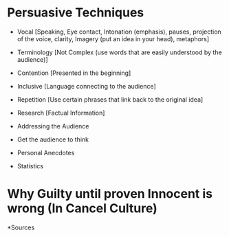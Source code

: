 # Persuasive Techniques

- Vocal [Speaking, Eye contact, Intonation (emphasis), pauses, projection of the voice, clarity, Imagery (put an idea in your head), metaphors]
- Terminology [Not Complex (use words that are easily understood by the audience)]
- Contention [Presented in the beginning]
- Inclusive [Language connecting to the audience]
- Repetition [Use certain phrases that link back to the original idea]
- Research [Factual Information]

- Addressing the Audience
- Get the audience to think
- Personal Anecdotes
- Statistics

# Why Guilty until proven Innocent is wrong (In Cancel Culture)

*Sources
